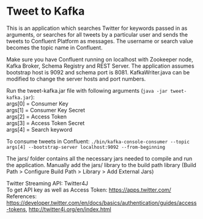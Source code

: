 # Tweet to Kafka

This is an application which searches Twitter for keywords passed in as arguments, or searches for all tweets by a particular user and sends the tweets to Confluent Platform as messages. The username or search value becomes the topic name in Confluent.  

Make sure you have Confluent running on localhost with Zookeeper node, Kafka Broker, Schema Registry and REST Server. The application assumes bootstrap host is 9092 and schema port is 8081. KafkaWriter.java can be modified to change the server hosts and port numbers.  

Run the tweet-kafka.jar file with following arguments (`java -jar tweet-kafka.jar`):  
args[0] = Consumer Key  
args[1] = Consumer Key Secret  
args[2] = Access Token  
args[3] = Access Token Secret  
args[4] = Search keyword  

To consume tweets in Confluent: `./bin/kafka-console-consumer --topic args[4] --bootstrap-server localhost:9092 --from-beginning`  

The jars/ folder contains all the necessary jars needed to compile and run the application. Manually add the jars/ library to the build path library (Build Path > Configure Build Path > Library > Add External Jars)  

Twitter Streaming API: Twitter4J    
To get API key as well as Access Token: https://apps.twitter.com/    
References: https://developer.twitter.com/en/docs/basics/authentication/guides/access-tokens, 
http://twitter4j.org/en/index.html
